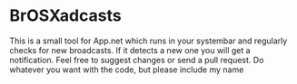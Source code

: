 BrOSXadcasts
============

This is a small tool for App.net which runs in your systembar and regularly checks for new broadcasts. 
If it detects a new one you will get a notification.
Feel free to suggest changes or send a pull request. Do whatever you want with the code, but please include my name
